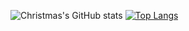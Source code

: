 ![Christmas's GitHub stats](https://github-readme-stats.vercel.app/api?username=Han-GK&show_icons=true&theme=tokyonight)
[![Top Langs](https://github-readme-stats.vercel.app/api/top-langs/?username=Han-GK&layout=compact)](https://github.com/Han-GK/github-readme-stats)

